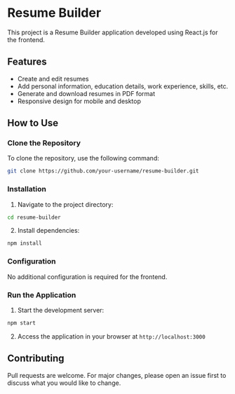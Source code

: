 # Resume Builder

This project is a Resume Builder application developed using React.js for the frontend.

## Features

- Create and edit resumes
- Add personal information, education details, work experience, skills, etc.
- Generate and download resumes in PDF format
- Responsive design for mobile and desktop

## How to Use

### Clone the Repository

To clone the repository, use the following command:

```bash
git clone https://github.com/your-username/resume-builder.git
```

### Installation

1. Navigate to the project directory:

```bash
cd resume-builder
```

2. Install dependencies:

```bash
npm install
```

### Configuration

No additional configuration is required for the frontend.

### Run the Application

1. Start the development server:

```bash
npm start
```

2. Access the application in your browser at `http://localhost:3000`

## Contributing

Pull requests are welcome. For major changes, please open an issue first to discuss what you would like to change.
